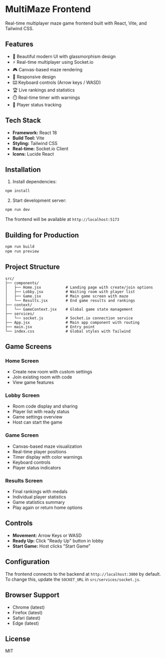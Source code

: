 # MultiMaze Frontend

Real-time multiplayer maze game frontend built with React, Vite, and Tailwind CSS.

## Features

- 🎨 Beautiful modern UI with glassmorphism design
- ⚡ Real-time multiplayer using Socket.io
- 🎮 Canvas-based maze rendering
- 📱 Responsive design
- ⌨️ Keyboard controls (Arrow keys / WASD)
- 🏆 Live rankings and statistics
- ⏱️ Real-time timer with warnings
- 👥 Player status tracking

## Tech Stack

- **Framework:** React 18
- **Build Tool:** Vite
- **Styling:** Tailwind CSS
- **Real-time:** Socket.io Client
- **Icons:** Lucide React

## Installation

1. Install dependencies:

```bash
npm install
```

2. Start development server:

```bash
npm run dev
```

The frontend will be available at `http://localhost:5173`

## Building for Production

```bash
npm run build
npm run preview
```

## Project Structure

```
src/
├── components/
│   ├── Home.jsx           # Landing page with create/join options
│   ├── Lobby.jsx          # Waiting room with player list
│   ├── Game.jsx           # Main game screen with maze
│   └── Results.jsx        # End game results and rankings
├── context/
│   └── GameContext.jsx    # Global game state management
├── services/
│   └── socket.js          # Socket.io connection service
├── App.jsx                # Main app component with routing
├── main.jsx               # Entry point
└── index.css              # Global styles with Tailwind
```

## Game Screens

### Home Screen

- Create new room with custom settings
- Join existing room with code
- View game features

### Lobby Screen

- Room code display and sharing
- Player list with ready status
- Game settings overview
- Host can start the game

### Game Screen

- Canvas-based maze visualization
- Real-time player positions
- Timer display with color warnings
- Keyboard controls
- Player status indicators

### Results Screen

- Final rankings with medals
- Individual player statistics
- Game statistics summary
- Play again or return home options

## Controls

- **Movement:** Arrow Keys or WASD
- **Ready Up:** Click "Ready Up" button in lobby
- **Start Game:** Host clicks "Start Game"

## Configuration

The frontend connects to the backend at `http://localhost:3000` by default. To change this, update the `SOCKET_URL` in `src/services/socket.js`.

## Browser Support

- Chrome (latest)
- Firefox (latest)
- Safari (latest)
- Edge (latest)

## License

MIT
